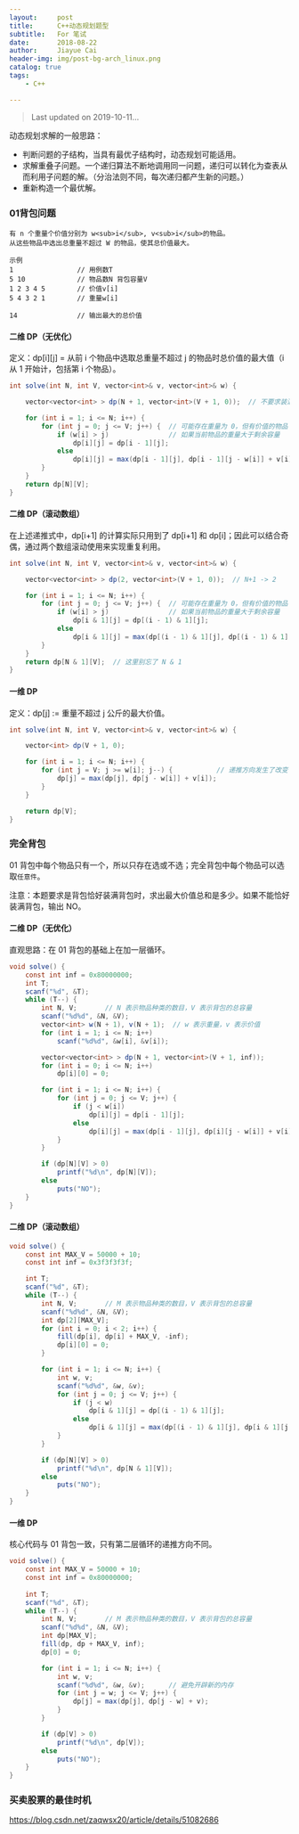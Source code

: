 ```yaml
---
layout:     post
title:      C++动态规划题型
subtitle:   For 笔试
date:       2018-08-22
author:     Jiayue Cai
header-img: img/post-bg-arch_linux.png
catalog: true
tags:
    - C++

---
```



> Last updated on 2019-10-11...

动态规划求解的一般思路： 
- 判断问题的子结构，当具有最优子结构时，动态规划可能适用。
- 求解重叠子问题。一个递归算法不断地调用同一问题，递归可以转化为查表从而利用子问题的解。（分治法则不同，每次递归都产生新的问题。）
- 重新构造一个最优解。

### 01背包问题

```
有 n 个重量个价值分别为 w<sub>i</sub>, v<sub>i</sub>的物品。
从这些物品中选出总重量不超过 W 的物品，使其总价值最大。

示例
1                // 用例数T
5 10             // 物品数N 背包容量V
1 2 3 4 5        // 价值v[i]
5 4 3 2 1        // 重量w[i]

14               // 输出最大的总价值
```

#### 二维 DP（无优化）

定义：dp[i][j] = 从前 i 个物品中选取总重量不超过 j 的物品时总价值的最大值（i 从 1 开始计，包括第 i 个物品）。

```c#
int solve(int N, int V, vector<int>& v, vector<int>& w) {

    vector<vector<int> > dp(N + 1, vector<int>(V + 1, 0));  // 不要求装满，初始化为 0 即可

    for (int i = 1; i <= N; i++) {
        for (int j = 0; j <= V; j++) {  // 可能存在重量为 0，但有价值的物品
            if (w[i] > j)               // 如果当前物品的重量大于剩余容量
                dp[i][j] = dp[i - 1][j];
            else
                dp[i][j] = max(dp[i - 1][j], dp[i - 1][j - w[i]] + v[i]); //不拿第 i 个物品和要拿第 i 个物品取max
        }
    }
    return dp[N][V];
}

```

#### 二维 DP（滚动数组）

在上述递推式中，dp[i+1] 的计算实际只用到了 dp[i+1] 和 dp[i]；因此可以结合奇偶，通过两个数组滚动使用来实现重复利用。

```c#
int solve(int N, int V, vector<int>& v, vector<int>& w) {

    vector<vector<int> > dp(2, vector<int>(V + 1, 0));  // N+1 -> 2

    for (int i = 1; i <= N; i++) {
        for (int j = 0; j <= V; j++) {  // 可能存在重量为 0，但有价值的物品
            if (w[i] > j)               // 如果当前物品的重量大于剩余容量
                dp[i & 1][j] = dp[(i - 1) & 1][j];
            else
                dp[i & 1][j] = max(dp[(i - 1) & 1][j], dp[(i - 1) & 1][j - w[i]] + v[i]); //不拿第 i 个物品和要拿第 i 个物品取max
        }
    }
    return dp[N & 1][V];  // 这里别忘了 N & 1
}
```

#### 一维 DP

定义：dp[j] := 重量不超过 j 公斤的最大价值。

```c#
int solve(int N, int V, vector<int>& v, vector<int>& w) {

    vector<int> dp(V + 1, 0);

    for (int i = 1; i <= N; i++) {
        for (int j = V; j >= w[i]; j--) {           // 递推方向发生了改变
            dp[j] = max(dp[j], dp[j - w[i]] + v[i]);
        }
    }

    return dp[V];
}
```

### 完全背包

01 背包中每个物品只有一个，所以只存在选或不选；完全背包中每个物品可以选取`任意件`。

注意：本题要求是背包恰好装满背包时，求出最大价值总和是多少。如果不能恰好装满背包，输出 NO。

#### 二维 DP（无优化）

直观思路：在 01 背包的基础上在加一层循环。

```c#
void solve() {
    const int inf = 0x80000000;
    int T;
    scanf("%d", &T);
    while (T--) {
        int N, V;       // N 表示物品种类的数目，V 表示背包的总容量
        scanf("%d%d", &N, &V);
        vector<int> w(N + 1), v(N + 1);  // w 表示重量，v 表示价值
        for (int i = 1; i <= N; i++)
            scanf("%d%d", &w[i], &v[i]);

        vector<vector<int> > dp(N + 1, vector<int>(V + 1, inf));
        for (int i = 0; i <= N; i++)
            dp[i][0] = 0;

        for (int i = 1; i <= N; i++) {
            for (int j = 0; j <= V; j++) {
                if (j < w[i])
                    dp[i][j] = dp[i - 1][j];
                else
                    dp[i][j] = max(dp[i - 1][j], dp[i][j - w[i]] + v[i]);
            }
        }

        if (dp[N][V] > 0)
            printf("%d\n", dp[N][V]);
        else
            puts("NO");
    }
}
```

#### 二维 DP（滚动数组）

```c#
void solve() {
    const int MAX_V = 50000 + 10;
    const int inf = 0x3f3f3f3f;

    int T;
    scanf("%d", &T);
    while (T--) {
        int N, V;       // M 表示物品种类的数目，V 表示背包的总容量
        scanf("%d%d", &N, &V);
        int dp[2][MAX_V];
        for (int i = 0; i < 2; i++) {
            fill(dp[i], dp[i] + MAX_V, -inf);
            dp[i][0] = 0;
        }

        for (int i = 1; i <= N; i++) {
            int w, v;
            scanf("%d%d", &w, &v);
            for (int j = 0; j <= V; j++) {
                if (j < w)
                    dp[i & 1][j] = dp[(i - 1) & 1][j];
                else
                    dp[i & 1][j] = max(dp[(i - 1) & 1][j], dp[i & 1][j - w] + v);
            }
        }

        if (dp[N][V] > 0)
            printf("%d\n", dp[N & 1][V]);
        else
            puts("NO");
    }
}
```

#### 一维 DP

核心代码与 01 背包一致，只有第二层循环的递推方向不同。

```c#
void solve() {
    const int MAX_V = 50000 + 10;
    const int inf = 0x80000000;
    
    int T;
    scanf("%d", &T);
    while (T--) {
        int N, V;       // M 表示物品种类的数目，V 表示背包的总容量
        scanf("%d%d", &N, &V);
        int dp[MAX_V];
        fill(dp, dp + MAX_V, inf);
        dp[0] = 0;

        for (int i = 1; i <= N; i++) {
            int w, v;
            scanf("%d%d", &w, &v);      // 避免开辟新的内存 
            for (int j = w; j <= V; j++) {
                dp[j] = max(dp[j], dp[j - w] + v);
            }
        }

        if (dp[V] > 0)
            printf("%d\n", dp[V]);
        else
            puts("NO");
    }
}
```

### 买卖股票的最佳时机

https://blog.csdn.net/zaqwsx20/article/details/51082686


















